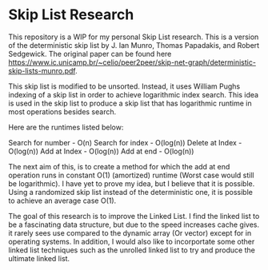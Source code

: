 # Skip List Research

This repository is a WIP for my personal Skip List research. This is a version of the deterministic skip list by J. Ian Munro, Thomas Papadakis, and Robert Sedgewick. The original paper can be found here https://www.ic.unicamp.br/~celio/peer2peer/skip-net-graph/deterministic-skip-lists-munro.pdf.

This skip list is modified to be unsorted. Instead, it uses William Pughs indexing of a skip list in order to achieve logarithmic index search. This idea is used in the skip list to produce a skip list that has logarithmic runtime in most operations besides search.

Here are the runtimes listed below:

Search for number - O(n)
Search for index - O(log(n))
Delete at Index - O(log(n))
Add at Index - O(log(n))
Add at end - O(log(n))

The next aim of this, is to create a method for which the add at end operation runs in constant O(1) (amortized) runtime (Worst case would still be logarithmic). I have yet to prove my idea, but I believe that it is possible. Using a randomized skip list instead of the deterministic one, it is possible to achieve an average case O(1). 

The goal of this research is to improve the Linked List. I find the linked list to be a fascinating data structure, but due to the speed increases cache gives. it rarely sees use compared to the dynamic array (Or vector) except for in operating systems. In addition, I would also like to incorportate some other linked list techniques such as the unrolled linked list to try and produce the ultimate linked list.
